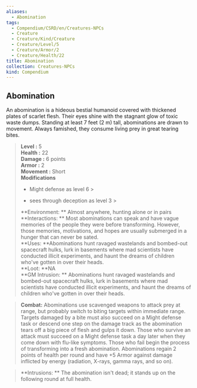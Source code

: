 ```yaml
---
aliases:
  - Abomination
tags:
  - Compendium/CSRD/en/Creatures-NPCs
  - Creature
  - Creature/Kind/Creature
  - Creature/Level/5
  - Creature/Armor/2
  - Creature/Health/22
title: Abomination
collection: Creatures-NPCs
kind: Compendium
---
```

## Abomination  
An abomination is a hideous bestial humanoid covered with thickened plates of scarlet flesh. Their eyes shine with the stagnant glow of toxic waste dumps. Standing at least 7 feet (2 m) tall, abominations are drawn to movement. Always famished, they consume living prey in great tearing bites.  

  
> **Level :** 5  
> **Health :** 22  
> **Damage :** 6 points  
> **Armor :** 2  
> **Movement :** Short  
> **Modifications**  
>- Might defense as level 6 >
>  
>- sees through deception as level 3 >
>  
> **Environment: ** Almost anywhere, hunting alone or in pairs  
> **Interactions: ** Most abominations can speak and have vague memories of the people they were before transforming. However, those memories, motivations, and hopes are usually submerged in a hunger that can never be sated.  
> **Uses: **Abominations hunt ravaged wastelands and bombed-out spacecraft hulks, lurk in basements where mad scientists have conducted illicit experiments, and haunt the dreams of children who've gotten in over their heads.  
> **Loot: **NA  
> **GM Intrusion: ** Abominations hunt ravaged wastelands and bombed-out spacecraft hulks, lurk in basements where mad scientists have conducted illicit experiments, and haunt the dreams of children who've gotten in over their heads.  

> **Combat:** 
> Abominations use scavenged weapons to attack prey at range, but probably switch to biting targets within immediate range. Targets damaged by a bite must also succeed on a Might defense task or descend one step on the damage track as the abomination tears off a big piece of flesh and gulps it down. Those who survive an attack must succeed on a Might defense task a day later when they come down with flu-like symptoms. Those who fail begin the process of transforming into a fresh abomination.
Abominations regain 2 points of health per round and have +5 Armor against damage inflicted by energy (radiation, X-rays, gamma rays, and so on).  
  

> **Intrusions: ** 
> The abomination isn't dead; it stands up on the following round at full health.  
